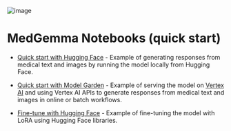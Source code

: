 ![image](https://github.com/user-attachments/assets/9c10b60f-fa3a-4629-84a3-76dd2a70e690)




# MedGemma Notebooks (quick start)

*   [Quick start with Hugging Face](quick_start_with_hugging_face.ipynb) -
    Example of generating responses from medical text and images by running the
    model locally from Hugging Face.

*   [Quick start with Model Garden](quick_start_with_model_garden.ipynb) -
    Example of serving the model on
    [Vertex AI](https://cloud.google.com/vertex-ai/docs/predictions/overview)
    and using Vertex AI APIs to generate responses from medical text and images
    in online or batch workflows.

*   [Fine-tune with Hugging Face](fine_tune_with_hugging_face.ipynb) - Example
    of fine-tuning the model with LoRA using Hugging Face libraries.
